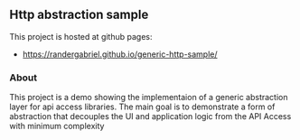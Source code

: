 ## Http abstraction sample

This project is hosted at github pages:
 - https://randergabriel.github.io/generic-http-sample/

### About

This project is a demo showing the implementaion of a generic abstraction layer for api access libraries.
The main goal is to demonstrate a form of abstraction that decouples the UI and application logic from the API Access with minimum complexity